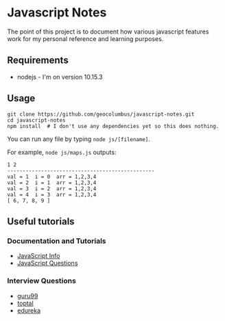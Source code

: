 # Javascript Notes

The point of this project is to document how various javascript features work for my personal reference and learning purposes.

## Requirements

* nodejs - I'm on version 10.15.3

## Usage

```
git clone https://github.com/geocolumbus/javascript-notes.git
cd javascript-notes
npm install  # I don't use any dependencies yet so this does nothing.
```

You can run any file by typing ```node js/[filename]```.

For example, ```node js/maps.js``` outputs:

```
1 2
------------------------------------------------
val = 1  i = 0  arr = 1,2,3,4
val = 2  i = 1  arr = 1,2,3,4
val = 3  i = 2  arr = 1,2,3,4
val = 4  i = 3  arr = 1,2,3,4
[ 6, 7, 8, 9 ]
```

## Useful tutorials

### Documentation and Tutorials

* [JavaScript Info](https://javascript.info/)
* [JavaScript Questions](https://github.com/lydiahallie/javascript-questions/blob/master/README.md)

### Interview Questions

* [guru99](https://www.guru99.com/javascript-interview-questions-answers.html)
* [toptal](https://www.toptal.com/javascript/interview-questions)
* [edureka](https://www.edureka.co/blog/interview-questions/javascript-interview-questions/)

